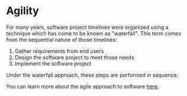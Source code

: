 # Agility

For many years, software project timelines were organized using a technique which has come to be known as "waterfall". This term comes from the sequential nature of those timelines:

1. Gather requirements from end users
2. Design the software project to meet those needs
3. Implement the software project

Under the waterfall approach, these steps are performed in sequence.

You can learn more about the agile approach to software [here](http://agilemanifesto.org/).